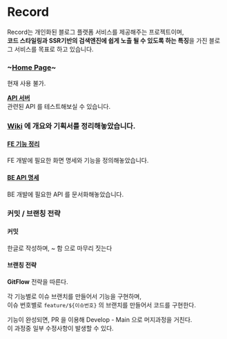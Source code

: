 # Record

Record는 개인화된 블로그 플랫폼 서비스를 제공해주는 프로젝트이며,  
**코드 스타일링과 SSR기반의 검색엔진에 쉽게 노출 될 수 있도록 하는 특징**을 가진 블로그 서비스를 목표로 하고 있습니다.

### ~[Home Page](https://fog.naora.dev/)~
현재 사용 불가.

**[API 서버](https://fog.naora.dev/api)**  
관련된 API 를 테스트해보실 수 있습니다.

### [Wiki](https://github.com/bboriji/record/wiki) 에 개요와 기획서를 정리해놓았습니다.

#### [FE 기능 정리](https://github.com/bboriji/record/wiki#frontend)

FE 개발에 필요한 화면 명세와 기능을 정의해놓았습니다.

#### [BE API 명세](https://github.com/bboriji/record/wiki/API-%EB%AA%85%EC%84%B8)

BE 개발에 필요한 API 를 문서화해놓았습니다.

### 커밋 / 브랜칭 전략

#### 커밋

한글로 작성하며, ~ 함 으로 마무리 짓는다

#### 브랜칭 전략

**GitFlow** 전략을 따른다.

각 기능별로 이슈 브랜치를 만들어서 기능을 구현하며,  
이슈 번호별로 `feature/${이슈번호}` 의 브랜치를 만들어서 코드를 구현한다.

기능이 완성되면, PR 을 이용해 Develop - Main 으로 머지과정을 거친다.  
이 과정중 일부 수정사항이 발생할 수 있다.

